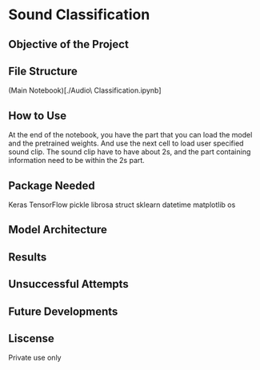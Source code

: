 # Sound Classification
## Objective of the Project

## File Structure
(Main Notebook)[./Audio\ Classification.ipynb]

## How to Use
At the end of the notebook, you have the part that you can load the model and the pretrained weights. And use the next cell to load user specified sound clip. The sound clip have to have about 2s, and the part containing information need to be within the 2s part. 

## Package Needed
Keras
TensorFlow
pickle
librosa
struct
sklearn
datetime
matplotlib
os

## Model Architecture


## Results

## Unsuccessful Attempts

## Future Developments

## Liscense
Private use only
